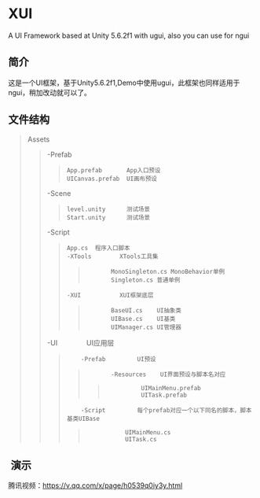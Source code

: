 # XUI
A UI Framework based at Unity 5.6.2f1 with ugui, also you can use for ngui

## 简介
这是一个UI框架，基于Unity5.6.2f1,Demo中使用ugui，此框架也同样适用于ngui，稍加改动就可以了。


## 文件结构
>Assets
>>	-Prefab
>>>		App.prefab       App入口预设
>>>		UICanvas.prefab  UI画布预设
>>	-Scene<br>
>>>		level.unity      测试场景
>>>		Start.unity      测试场景
>>	-Script
>>>		App.cs  程序入口脚本
>>>		-XTools        XTools工具集
>>>>			MonoSingleton.cs MonoBehavior单例
>>>>			Singleton.cs 普通单例
>>>		-XUI           XUI框架底层
>>>>			BaseUI.cs    UI抽象类
>>>>			UIBase.cs    UI基类
>>>>			UIManager.cs UI管理器
>>	-UI               UI应用层
>>>			-Prefab         UI预设
>>>>			-Resources    UI界面预设与脚本名对应
>>>>>				UIMainMenu.prefab
>>>>>				UITask.prefab
>>>			-Script         每个prefab对应一个以下同名的脚本，脚本基类UIBase
>>>>				UIMainMenu.cs
>>>>				UITask.cs
        
        
##  演示

腾讯视频：https://v.qq.com/x/page/h0539q0iy3y.html
